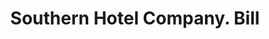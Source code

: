 ---
doi: 10.7916/D8378MQ8
date_other: '1880'
date_other_textual: 1880-1889
form: printed ephemera
genre:
- Invoices
name:
- Southern Hotel Company
object_in_context_url: https://biggert.cul.columbia.edu/items/view/ave_biggert_00734
subject_hierarchical_geographic:
- St. Louis, Missouri, United States
subject_name:
- Southern Hotel Company
title: Southern Hotel Company. Bill
sort_title: Southern Hotel Company. Bill
call_number: ave_biggert_00734
coordinates:
- 38.62722222222222,-90.19777777777779
pid: ave_biggert_00734
identifiers: ave_biggert_00734
canvas_id: ldpd:396006
permalink: "/items/ave_biggert_00734/"
layout: iiif-image-page
---